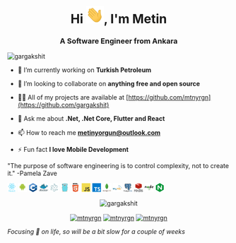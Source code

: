 <h1 align="center">Hi <img src="https://raw.githubusercontent.com/ABSphreak/ABSphreak/master/gifs/Hi.gif" width="40px" />, I'm Metin</h1>
<h3 align="center">A Software Engineer from Ankara</h3>
<p align="left"> <img src="https://komarev.com/ghpvc/?username=mtnyrgn" alt="gargakshit" /> </p>

- 🔭 I’m currently working on **Turkish Petroleum**

- 👯 I’m looking to collaborate on **anything free and open source**

- 👨‍💻 All of my projects are available at [https://github.com/mtnyrgn](https://github.com/gargakshit)

- 💬 Ask me about **.Net, .Net Core, Flutter and React**

- 📫 How to reach me **metinyorgun@outlook.com**

- ⚡ Fun fact **I love Mobile Development**

"The purpose of software engineering is to control complexity, not to create it." -Pamela Zave

<p align="left"><img src="https://raw.githubusercontent.com/devicons/devicon/master/icons/react/react-original-wordmark.svg" alt="react" width="20" height="20"/> <img src="https://raw.githubusercontent.com/devicons/devicon/master/icons/android/android-original-wordmark.svg" alt="android" width="20" height="20"/> <img src="https://raw.githubusercontent.com/devicons/devicon/master/icons/cplusplus/cplusplus-original.svg" alt="cplusplus" width="20" height="20"/> <img src="https://raw.githubusercontent.com/devicons/devicon/master/icons/docker/docker-original-wordmark.svg" alt="docker" width="20" height="20"/> <img src="https://raw.githubusercontent.com/devicons/devicon/master/icons/electron/electron-original.svg" alt="electron" width="20" height="20"/> <img src="https://raw.githubusercontent.com/devicons/devicon/master/icons/go/go-original.svg" alt="go" width="20" height="20"/> <img src="https://raw.githubusercontent.com/devicons/devicon/master/icons/html5/html5-original-wordmark.svg" alt="html5" width="20" height="20"/> <img src="https://raw.githubusercontent.com/devicons/devicon/master/icons/javascript/javascript-original.svg" alt="javascript" width="20" height="20"/> <img src="https://raw.githubusercontent.com/devicons/devicon/master/icons/typescript/typescript-original.svg" alt="typescript" width="20" height="20"/> <img src="https://raw.githubusercontent.com/devicons/devicon/master/icons/mongodb/mongodb-original-wordmark.svg" alt="mongodb" width="20" height="20"/> <img src="https://raw.githubusercontent.com/devicons/devicon/master/icons/mysql/mysql-original-wordmark.svg" alt="mysql" width="20" height="20"/> <img src="https://raw.githubusercontent.com/devicons/devicon/master/icons/postgresql/postgresql-original-wordmark.svg" alt="postgresql" width="20" height="20"/> <img src="https://raw.githubusercontent.com/devicons/devicon/master/icons/redis/redis-original-wordmark.svg" alt="redis" width="20" height="20"/> <img src="https://raw.githubusercontent.com/devicons/devicon/master/icons/nodejs/nodejs-original-wordmark.svg" alt="nodejs" width="20" height="20"/> <img src="https://raw.githubusercontent.com/devicons/devicon/master/icons/nginx/nginx-original.svg" alt="nginx" width="20" height="20"/></p><p align="center"> <img src="https://github-readme-stats-five-lyart.vercel.app/api?username=mtnyrgn&show_icons=true" alt="gargakshit" /> </p>

<p align="center">
<a href="https://twitter.com/mtnyrgn" target="blank"><img align="center" src="https://cdn.jsdelivr.net/npm/simple-icons@3.0.1/icons/twitter.svg" alt="mtnyrgn" height="20" width="20" /></a>
<a href="https://instagram.com/mtnyrgn" target="blank"><img align="center" src="https://cdn.jsdelivr.net/npm/simple-icons@3.0.1/icons/instagram.svg" alt="mtnyrgn" height="20" width="20" /></a>
  <a href="https://tr.linkedin.com/in/metin-yorgun-507787127" target="blank"><img align="center" src="https://cdn.jsdelivr.net/npm/simple-icons@3.0.1/icons/linkedin.svg" alt="mtnyrgn" height="20" width="20" /></a>
</p>

_Focusing 🎯 on life, so will be a bit slow for a couple of weeks_

